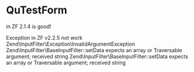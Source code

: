QuTestForm
==========

in ZF 2.1.4 is good!

Exception in ZF v2.2.5 not work
Zend\InputFilter\Exception\InvalidArgumentException
Zend\InputFilter\BaseInputFilter::setData expects an array or Traversable argument; received string
Zend\InputFilter\BaseInputFilter::setData expects an array or Traversable argument; received string